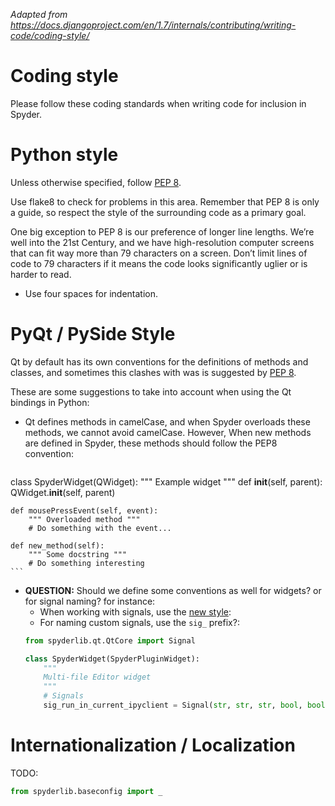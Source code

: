 *Adapted from https://docs.djangoproject.com/en/1.7/internals/contributing/writing-code/coding-style/*

# Coding style

Please follow these coding standards when writing code for inclusion in Spyder.

# Python style

Unless otherwise specified, follow [PEP 8](https://www.python.org/dev/peps/pep-0008/).

Use flake8 to check for problems in this area. Remember that PEP 8 is only a guide, so respect the style of the surrounding code as a primary goal.

One big exception to PEP 8 is our preference of longer line lengths. We’re well into the 21st Century, and we have high-resolution computer screens that can fit way more than 79 characters on a screen. Don’t limit lines of code to 79 characters if it means the code looks significantly uglier or is harder to read.

* Use four spaces for indentation.

# PyQt / PySide Style
Qt by default has its own conventions for the definitions of methods and classes, and sometimes this clashes with was is suggested by [PEP 8](https://www.python.org/dev/peps/pep-0008/). 

These are some suggestions to take into account when using the Qt bindings in Python:

* Qt defines methods in camelCase, and when Spyder overloads these methods, we cannot avoid camelCase. However, When new methods are defined in Spyder, these methods should follow the PEP8 convention:

    ```python
class SpyderWidget(QWidget):
    """ Example widget """
    def __init__(self, parent):
        QWidget.__init__(self, parent)
    
    def mousePressEvent(self, event):
        """ Overloaded method """
        # Do something with the event...

    def new_method(self):
        """ Some docstring """
        # Do something interesting
    ```

* **QUESTION:** Should we define some conventions as well for widgets? or for signal naming? for instance:
    - When working with signals, use the [new style](http://pyqt.sourceforge.net/Docs/PyQt4/new_style_signals_slots.html):
    - For naming custom signals, use the `sig_` prefix?:
    ```python
    from spyderlib.qt.QtCore import Signal
    
    class SpyderWidget(SpyderPluginWidget):
        """
        Multi-file Editor widget
        """    
        # Signals
        sig_run_in_current_ipyclient = Signal(str, str, str, bool, bool)
    
    ```

# Internationalization / Localization
TODO:

```python
from spyderlib.baseconfig import _


```
